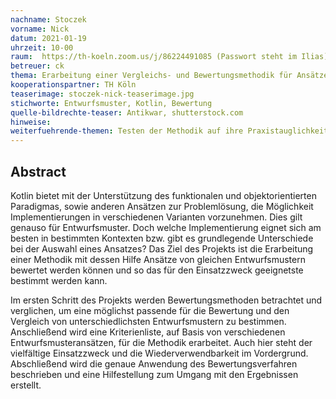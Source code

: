 ```yaml
---
nachname: Stoczek
vorname: Nick
datum: 2021-01-19
uhrzeit: 10-00
raum:  https://th-koeln.zoom.us/j/86224491085 (Passwort steht im Ilias) Präsentation
betreuer: ck
thema: Erarbeitung einer Vergleichs- und Bewertungsmethodik für Ansätze von Entwurfsmusterimplementierungen in Kotlin
kooperationspartner: TH Köln
teaserimage: stoczek-nick-teaserimage.jpg
stichworte: Entwurfsmuster, Kotlin, Bewertung
quelle-bildrechte-teaser: Antikwar, shutterstock.com
hinweise:
weiterfuehrende-themen: Testen der Methodik auf ihre Praxistauglichkeit | Praktische Anwendung der Methodik zum Vergleich von ausgewählten Entwurfsmusteransätzen
---
```


## Abstract

Kotlin bietet mit der Unterstützung des funktionalen und objektorientierten Paradigmas, sowie anderen Ansätzen zur Problemlösung, die Möglichkeit Implementierungen in verschiedenen Varianten vorzunehmen. Dies gilt genauso für Entwurfsmuster. Doch welche Implementierung eignet sich am besten in bestimmten Kontexten bzw. gibt es grundlegende Unterschiede bei der Auswahl eines Ansatzes? Das Ziel des Projekts ist die Erarbeitung einer Methodik mit dessen Hilfe Ansätze von gleichen Entwurfsmustern bewertet werden können und so das für den Einsatzzweck geeignetste bestimmt werden kann.

Im ersten Schritt des Projekts werden Bewertungsmethoden betrachtet und verglichen, um eine möglichst passende für die Bewertung und den Vergleich von unterschiedlichsten Entwurfsmustern zu bestimmen. Anschließend wird eine Kriterienliste, auf Basis von verschiedenen Entwurfsmusteransätzen, für die Methodik erarbeitet. Auch hier steht der vielfältige Einsatzzweck und die Wiederverwendbarkeit im Vordergrund. Abschließend wird die genaue Anwendung des Bewertungsverfahren beschrieben und eine Hilfestellung zum Umgang mit den Ergebnissen erstellt.